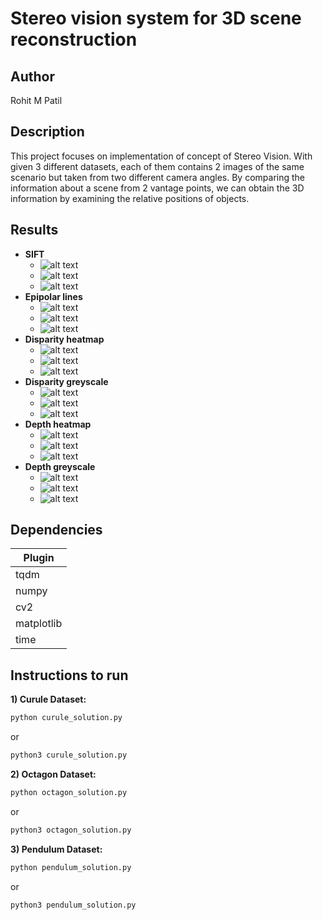 # Stereo vision system for 3D scene reconstruction

## Author
Rohit M Patil

## Description
This project focuses on implementation of concept of Stereo Vision. With given 3 different datasets, each of them contains 2 images of the same scenario but taken from two different camera angles. By comparing the information about a scene from 2 vantage points, we can obtain the 3D information by examining the relative positions of objects.

## Results
* **SIFT**
  -  ![alt text](https://github.com/roniepatil/Stereo-vision-system-for-3D-scene-reconstruction/blob/main/Images/SIFT_on_pendulum.png)
  -  ![alt text](https://github.com/roniepatil/Stereo-vision-system-for-3D-scene-reconstruction/blob/main/Images/SIFT_on_octagon.png)
  -  ![alt text](https://github.com/roniepatil/Stereo-vision-system-for-3D-scene-reconstruction/blob/main/Images/SIFT_on_curule.png)
* **Epipolar lines**
  - ![alt text](https://github.com/roniepatil/Stereo-vision-system-for-3D-scene-reconstruction/blob/main/Images/epipolar_lines_on_rectified_images_pendulum_dataset.png)
  - ![alt text](https://github.com/roniepatil/Stereo-vision-system-for-3D-scene-reconstruction/blob/main/Images/epipolar_lines_on_rectified_images_octagon_dataset.png)
  - ![alt text](https://github.com/roniepatil/Stereo-vision-system-for-3D-scene-reconstruction/blob/main/Images/epipolar_lines_on_rectified_images.png)
* **Disparity heatmap**
  - ![alt text](https://github.com/roniepatil/Stereo-vision-system-for-3D-scene-reconstruction/blob/main/Images/Disparity_in_heatmap_on_pendulum_dataset.png)
  - ![alt text](https://github.com/roniepatil/Stereo-vision-system-for-3D-scene-reconstruction/blob/main/Images/Disparity_in_heatmap_on_octagon_dataset.png)
  - ![alt text](https://github.com/roniepatil/Stereo-vision-system-for-3D-scene-reconstruction/blob/main/Images/Disparity_in_heatmap_on_octagon_dataset.png)
* **Disparity greyscale**
  - ![alt text](https://github.com/roniepatil/Stereo-vision-system-for-3D-scene-reconstruction/blob/main/Images/Disparity_in_greyscale_on_pendulum_dataset.png)
  - ![alt text](https://github.com/roniepatil/Stereo-vision-system-for-3D-scene-reconstruction/blob/main/Images/Disparity_in_greyscale_on_pendulum_dataset.png)
  - ![alt text](https://github.com/roniepatil/Stereo-vision-system-for-3D-scene-reconstruction/blob/main/Images/Disparity_in_greyscale_on_curule_dataset.png)
* **Depth heatmap**
  - ![alt text](https://github.com/roniepatil/Stereo-vision-system-for-3D-scene-reconstruction/blob/main/Images/Depth_in_heatmap_on_pendulum_dataset.png)
  - ![alt text](https://github.com/roniepatil/Stereo-vision-system-for-3D-scene-reconstruction/blob/main/Images/Depth_in_heatmap_on_octagon_dataset.png)
  - ![alt text](https://github.com/roniepatil/Stereo-vision-system-for-3D-scene-reconstruction/blob/main/Images/Depth_in_heatmap_on_curule_dataset.png)
* **Depth greyscale**
  - ![alt text](https://github.com/roniepatil/Stereo-vision-system-for-3D-scene-reconstruction/blob/main/Images/Depth_in_greyscale_on_pendulum_dataset.png)
  - ![alt text](https://github.com/roniepatil/Stereo-vision-system-for-3D-scene-reconstruction/blob/main/Images/Depth_in_greyscale_on_octagon_dataset.png)
  - ![alt text](https://github.com/roniepatil/Stereo-vision-system-for-3D-scene-reconstruction/blob/main/Images/Depth_in_greyscale_on_curule_dataset.png)


## Dependencies

| Plugin | 
| ------ |
| tqdm | 
| numpy | 
| cv2 | 
| matplotlib | 
| time | 

## Instructions to run


**1) Curule Dataset:**
```bash
python curule_solution.py
```
or
```bash
python3 curule_solution.py
```

**2) Octagon Dataset:**
```bash
python octagon_solution.py
```
or
```bash
python3 octagon_solution.py
```


**3) Pendulum Dataset:**
```bash
python pendulum_solution.py
```
or
```bash
python3 pendulum_solution.py
```